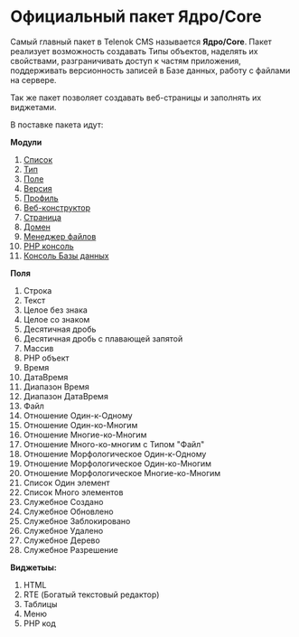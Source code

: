 # Официальный пакет Ядро/Core

Самый главный пакет в Telenok CMS называется **Ядро/Core**. Пакет реализует возможность создавать Типы объектов, наделять 
их свойствами, разграничивать доступ к частям приложения, поддерживать версионность записей в Базе данных, работу с файлами 
на сервере.

Так же пакет позволяет создавать веб-страницы и заполнять их виджетами. 

В поставке пакета идут:

**Модули**

1. [Список](#!/guide/guide_user_package_core_module_list)
2. [Тип](#!/guide/guide_user_package_core_module_type)
3. [Поле](#!/guide/guide_user_package_core_module_field)
4. [Версия](#!/guide/guide_user_package_core_module_version)
5. [Профиль](#!/guide/guide_user_package_core_module_profile)
6. [Веб-конструктор](#!/guide/guide_user_package_core_module_web_constructor)
7. [Страница](#!/guide/guide_user_package_core_module_web_page)
8. [Домен](#!/guide/guide_user_package_core_module_web_domain)
9. [Менеджер файлов](#!/guide/guide_user_package_core_module_file_manager)
10. [PHP консоль](#!/guide/guide_user_package_core_module_php_console)
11. [Консоль Базы данных](#!/guide/guide_user_package_core_module_database_console)

**Поля**

1. Строка
1. Текст
1. Целое без знака
1. Целое со знаком
1. Десятичная дробь
1. Десятичная дробь с плавающей запятой
1. Массив
1. PHP объект
1. Время
1. ДатаВремя
1. Диапазон Время
1. Диапазон ДатаВремя
1. Файл
1. Отношение Один-к-Одному
1. Отношение Один-ко-Многим
1. Отношение Многие-ко-Многим
1. Отношение Много-ко-многим с Типом "Файл"
1. Отношение Морфологическое Один-к-Одному
1. Отношение Морфологическое Один-ко-Многим
1. Отношение Морфологическое Многие-ко-Многим
1. Список Один элемент
1. Список Много элементов
1. Служебное Создано
1. Служебное Обновлено
1. Служебное Заблокировано
1. Служебное Удалено
1. Служебное Дерево
1. Служебное Разрешение

**Виджетыы:**

1. HTML
2. RTE (Богатый текстовый редактор)
3. Таблицы
4. Меню
5. PHP код